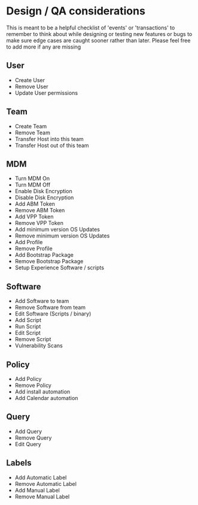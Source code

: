 # Design / QA considerations

This is meant to be a helpful checklist of 'events' or 'transactions' to remember to think about while designing or testing new features or bugs to make sure edge cases are caught sooner rather than later. Please feel free to add more if any are missing

## User

- Create User
- Remove User
- Update User permissions

## Team

- Create Team
- Remove Team
- Transfer Host into this team
- Transfer Host out of this team

## MDM

- Turn MDM On
- Turn MDM Off
- Enable Disk Encryption
- Disable Disk Encryption
- Add ABM Token
- Remove ABM Token
- Add VPP Token
- Remove VPP Token
- Add minimum version OS Updates
- Remove minimum version OS Updates
- Add Profile
- Remove Profile
- Add Bootstrap Package
- Remove Bootstrap Package
- Setup Experience Software / scripts

## Software

- Add Software to team
- Remove Software from team
- Edit Software (Scripts / binary)
- Add Script
- Run Script
- Edit Script
- Remove Script
- Vulnerability Scans

## Policy

- Add Policy
- Remove Policy
- Add install automation
- Add Calendar automation

## Query

- Add Query
- Remove Query
- Edit Query

## Labels

- Add Automatic Label
- Remove Automatic Label
- Add Manual Label
- Remove Manual Label

